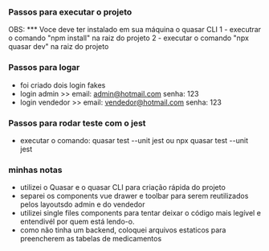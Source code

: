 ### Passos para executar o projeto

OBS: \*\*\* Voce deve ter instalado em sua máquina o quasar CLI
1 - executrar o comando "npm install" na raiz do projeto
2 - executar o comando "npx quasar dev" na raiz do projeto

### Passos para logar

- foi criado dois login fakes
- login admin >> email: admin@hotmail.com senha: 123
- login vendedor >> email: vendedor@hotmail.com senha: 123

### Passos para rodar teste com o jest

- executar o comando: quasar test --unit jest ou npx quasar test --unit jest

### minhas notas

- utilizei o Quasar e o quasar CLI para criação rápida do projeto
- separei os components vue drawer e toolbar para serem
  reutilizados pelos layoutsdo admin e do vendedor
- utilizei single files components para tentar deixar o código mais legível e entendivél por quem
  está lendo-o.
- como não tinha um backend, coloquei arquivos estaticos para preencherem as tabelas de medicamentos
